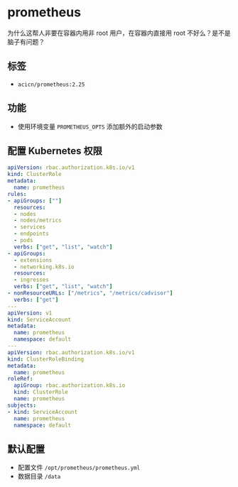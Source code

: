 # prometheus

为什么这帮人非要在容器内用非 root 用户，在容器内直接用 root 不好么？是不是脑子有问题？

## 标签

* `acicn/prometheus:2.25`

## 功能

* 使用环境变量 `PROMETHEUS_OPTS` 添加额外的启动参数

## 配置 Kubernetes 权限

```yaml
apiVersion: rbac.authorization.k8s.io/v1
kind: ClusterRole
metadata:
  name: prometheus
rules:
- apiGroups: [""]
  resources:
  - nodes
  - nodes/metrics
  - services
  - endpoints
  - pods
  verbs: ["get", "list", "watch"]
- apiGroups:
  - extensions
  - networking.k8s.io
  resources:
  - ingresses
  verbs: ["get", "list", "watch"]
- nonResourceURLs: ["/metrics", "/metrics/cadvisor"]
  verbs: ["get"]
---
apiVersion: v1
kind: ServiceAccount
metadata:
  name: prometheus
  namespace: default
---
apiVersion: rbac.authorization.k8s.io/v1
kind: ClusterRoleBinding
metadata:
  name: prometheus
roleRef:
  apiGroup: rbac.authorization.k8s.io
  kind: ClusterRole
  name: prometheus
subjects:
- kind: ServiceAccount
  name: prometheus
  namespace: default
```

## 默认配置

* 配置文件 `/opt/prometheus/prometheus.yml`
* 数据目录 `/data`
